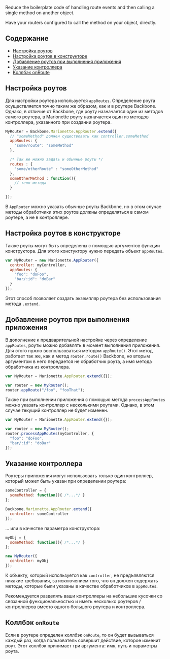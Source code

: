 Reduce the boilerplate code of handling route events and then calling a
single method on another object.

Have your routers configured to call the method on your object, directly.

## Содержание

* [Настройка роутов](#configure-routes)
* [Настройка роутов в конструкторе](#configure-routes-in-constructor)
* [Добавление роутов при выполнения приложения](#add-routes-at-runtime)
* [Указание контроллера](#specify-a-controller)
* [Коллбэк onRoute](#onroute)

## <a name="configure-routes"></a> Настройка роутов

Для настройки роутера используется `appRoutes`. Определение роута осуществляется точно таким же образом, как и в роутере Backbone.
Однако, в отличие от Backbone, где роуту назначается один из методов самого роутера, в Marionette роуту назначается один из методов контроллера, указанного при создании роутера.  

```js
MyRouter = Backbone.Marionette.AppRouter.extend({
  // "someMethod" должен существовать как controller.someMethod
  appRoutes: {
    "some/route": "someMethod"
  },

  /* Так же можно задать и обычные роуты */
  routes : {
    "some/otherRoute" : "someOtherMethod"
  },
  someOtherMethod : function(){
    // тело метода
  }

});
```

В `AppRouter` можно указать обычные роуты Backbone, но в этом случае методы обработчики этих роутов должны определяться в самом роутере, а не в контроллере.

## <a name="configure-routes-in-constructor"></a> Настройка роутов в конструкторе

Также роуты могут быть определены с помощью аргументов функции конструктора.
Для этого констуктору нужно передать объект `appRoutes`.

```js
var MyRouter = new Marionette.AppRouter({
  controller: myController,
  appRoutes: {
    "foo": "doFoo",
    "bar/:id": "doBar"
  }
});
```

Этот способ позволяет создать экземпляр роутера без использования
метода `.extend`.

## <a name="add-routes-at-runtime"></a> Добавление роутов при выполнения приложения

В дополнение к предварительной настройке через определение `appRoutes`,
роуты можно добавлять в момент выполнения приложения. Для этого нужно
воспользоваться методом `appRoute()`. Этот метод работает так же, как и
метод `router.route()` Backbone, но вторым аргументом в него передается
не обработчик роута, а имя метода обработчика из контроллера.

```js
var MyRouter = Marionette.AppRouter.extend({});

var router = new MyRouter();
router.appRoute("/foo", "fooThat");
```

Также при выполнении приложения с помощью метода `processAppRoutes` можно указать
контроллер с несколькими роутами. Однако, в этом случае текущий контроллер не будет
изменен.

```js
var MyRouter = Marionette.AppRouter.extend({});

var router = new MyRouter();
router.processAppRoutes(myController, {
  "foo": "doFoo",
  "bar/:id": "doBar"
});
```

## <a name="specify-a-controller"></a> Указание контроллера

Роутеры приложения могут использовать только один контроллер,
который может быть указан при определении роутера:

```js
someController = {
  someMethod: function(){ /*...*/ }
};

Backbone.Marionette.AppRouter.extend({
  controller: someController
});
```

... или в качестве параметра конструктора:

```js
myObj = {
  someMethod: function(){ /*...*/ }
};

new MyRouter({
  controller: myObj
});
```

К объекту, который используется как `controller`, не предъявляются никакие
требования, за исключением того, что он должен содержать методы, которые были
указаны в качестве обработчиков в `appRoutes`.

Рекомендуется разделять ваши контроллеры на небольшие кусочки со связанной
функциональностью и иметь несколько роутеров / контроллеров вместо одного
большого роутера и контроллера.

## <a name="onroute"></a> Коллбэк `onRoute`

Если в роутере определен коллбэк `onRoute`, то он будет вызываться каждый раз,
когда пользователь совершит действие, которое изменит роут. Этот коллбэк
принимает три аргумента: имя, путь и параметры роута.
